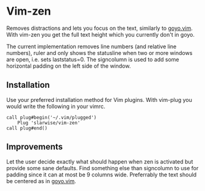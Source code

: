 # Vim-zen

Removes distractions and lets you focus on the text, similarly to
[goyo.vim](https://github.com/junegunn/goyo.vim). With vim-zen you get the full
text height which you currently don't in goyo.

The current implementation removes line numbers (and relative line numbers),
ruler and only shows the statusline when two or more windows are open, i.e. sets
laststatus=0. The signcolumn is used to add some horizontal padding on the left
side of the window.

## Installation

Use your preferred installation method for Vim plugins. With vim-plug you would
write the following in your vimrc.

```
call plug#begin('~/.vim/plugged')
    Plug 'slarwise/vim-zen'
call plug#end()
```

## Improvements

Let the user decide exactly what should happen when zen is activated but provide
some sane defaults. Find something else than signcolumn to use for padding since
it can at most be 9 columns wide. Preferrably the text should be centered as in
[goyo.vim](https://github.com/junegunn/goyo.vim).
